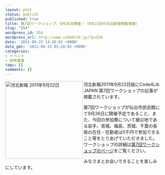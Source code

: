 ```yaml
---
layout: post
status: publish
published: true
title: 第7回ワークショップ、9月26日開催！（9月22日付河北新報掲載情報）
slug: "554"
wordpress_id: 554
wordpress_url: http://www.code4lib.jp/?p=554
date: '2011-09-23 14:28:02 +0000'
date_gmt: '2011-09-23 05:28:02 +0000'
categories:
- イベント
- 研修事業
tags: []
comments: []
---
```

<p><img style="border-style: initial; border-color: initial;" src="http://s1.proxy03.twitpic.com/photos/large/404149956.jpg" border="10" alt="河北新報 2011年9月22日" width="250" align="left" /></p>
<div></div>
<p>河北新報2011年9月22日版にCode4Lib JAPAN 第7回ワークショップの記事が掲載されています。</p>
<p>第7回ワークショップが仙台市民会館にて9月26日に開催予定であること、また、今回の参加費について被災地である岩手、宮城、福島、茨城、千葉の各県の在住・在勤者は5千円で参加できること等をとりあげていただきました。ワークショップの詳細は<a href="http://www.code4lib.jp/2011/09/526/">第7回ワークショップのページ</a>をご覧ください。</p>
<p>みなさまとお会いできることを楽しみにしています。</p>
